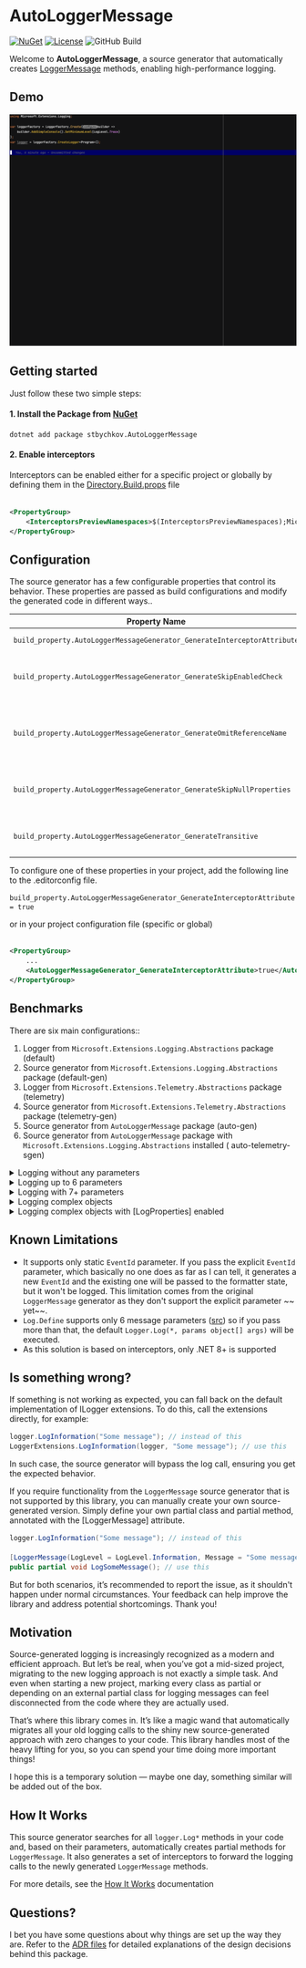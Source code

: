 # AutoLoggerMessage

[![NuGet](https://img.shields.io/nuget/v/stbychkov.AutoLoggerMessage)](https://www.nuget.org/packages/stbychkov.AutoLoggerMessage)
[![License](https://img.shields.io/badge/License-MIT-green.svg)](LICENSE)
![GitHub Build](https://github.com/stbychkov/AutoLoggerMessage/actions/workflows/dotnet_build.yml/badge.svg)

Welcome to **AutoLoggerMessage**, a source generator that automatically creates [LoggerMessage](https://youtu.be/Otm8tH0Vrp0) methods, enabling high-performance logging.

## Demo

![Demo](https://raw.githubusercontent.com/stbychkov/AutoLoggerMessage/94f1425f9eaed51d05db734f2694483902773211/docs/demo.gif)

## Getting started

Just follow these two simple steps:

#### 1. Install the Package from [NuGet](https://www.nuget.org/packages/stbychkov.AutoLoggerMessage)

```shell
dotnet add package stbychkov.AutoLoggerMessage
```

#### 2. Enable interceptors

Interceptors can be enabled either for a specific project or globally by defining them in
the [Directory.Build.props](./src/Directory.Build.props) file

```xml

<PropertyGroup>
    <InterceptorsPreviewNamespaces>$(InterceptorsPreviewNamespaces);Microsoft.Extensions.Logging.AutoLoggerMessage</InterceptorsPreviewNamespaces>
</PropertyGroup>
```

## Configuration

The source generator has a few configurable properties that control its behavior.
These properties are passed as build configurations and modify the generated code in different ways..

| Property Name                                                            | Description                                                                                                                                                            | DefaultValue |
|--------------------------------------------------------------------------|------------------------------------------------------------------------------------------------------------------------------------------------------------------------|--------------|
| `build_property.AutoLoggerMessageGenerator_GenerateInterceptorAttribute` | Specifies whether the interceptor attribute should be generated                                                                                                        | true         |
| `build_property.AutoLoggerMessageGenerator_GenerateSkipEnabledCheck`     | Sets `LogProperties.SkipEnabledCheck` to true. Determines whether to skip the logging-enabled check before invoking the log method.                                    | true         |
| `build_property.AutoLoggerMessageGenerator_GenerateOmitReferenceName`    | Sets `LogProperties.OmitReferenceName` to true. This indicates whether to prefix the name of the parameter or property to the generated name of each tag being logged. | false        |
| `build_property.AutoLoggerMessageGenerator_GenerateSkipNullProperties`   | Sets `LogProperties.SkipNullProperties` to true. Specifies whether null properties should be omitted from the log entries.                                             | false        |
| `build_property.AutoLoggerMessageGenerator_GenerateTransitive`           | Sets `LogProperties.Transitive` to true. This indicates that each property of any complex objects are expanded individually.                                           | false        |

To configure one of these properties in your project, add the following line to the .editorconfig file.

```editorconfig
build_property.AutoLoggerMessageGenerator_GenerateInterceptorAttribute = true
```

or in your project configuration file (specific or global)

```xml

<PropertyGroup>
    ...
    <AutoLoggerMessageGenerator_GenerateInterceptorAttribute>true</AutoLoggerMessageGenerator_GenerateInterceptorAttribute>
</PropertyGroup>
```

## Benchmarks

There are six main configurations::

1. Logger from `Microsoft.Extensions.Logging.Abstractions` package (default)
2. Source generator from `Microsoft.Extensions.Logging.Abstractions` package (default-gen)
3. Logger from `Microsoft.Extensions.Telemetry.Abstractions` package (telemetry)
4. Source generator from `Microsoft.Extensions.Telemetry.Abstractions` package (telemetry-gen)
5. Source generator from `AutoLoggerMessage` package (auto-gen)
6. Source generator from `AutoLoggerMessage` package with `Microsoft.Extensions.Logging.Abstractions` installed (
   auto-telemetry-sgen)

<details>
    <summary>Logging without any parameters</summary>

| Configuration      | Mean     | Allocated |
|--------------------|----------|-----------|
| default-gen        | 12.35 ns | -         |
| telemetry          | 19.46 ns | -         |
| default            | 23.12 ns | -         |
| auto-gen           | 27.41 ns | -         |
| telemetry-gen      | 28.32 ns | -         |
| auto-telemetry-gen | 33.97 ns | -         |

> For logging without parameters, the difference is minimal

</details>

<details>
    <summary>Logging up to 6 parameters</summary>

| Configuration      |      Mean | Allocated |
|--------------------|----------:|----------:|
| auto-gen           |  14.80 ns |         - |
| default-gen        |  25.88 ns |         - |
| auto-telemetry-gen |  85.30 ns |     144 B |
| telemetry-gen      |  87.11 ns |     144 B |
| default            |  99.18 ns |     216 B |
| telemetry          | 107.33 ns |     216 B |

> When parameters are provided, source generators outperform the other configurations in terms of execution time and memory usage.
The AutoLoggerMessage source generator adds minimal overhead.

</details>

<details>
    <summary>Logging with 7+ parameters</summary>

| Configuration      |      Mean | Allocated |
|--------------------|----------:|----------:|
| default-gen        |  20.31 ns |         - |
| telemetry-gen      |  92.35 ns |     168 B |
| default            | 107.50 ns |     248 B |
| auto-telemetry-gen | 110.17 ns |     248 B |
| auto-gen           | 112.47 ns |     248 B |
| telemetry          | 122.10 ns |     248 B |

> Due to a limitation, we fall back to the original implementation.
The results are similar, but `default-gen` configuration still uses an optimized version as it packs these parameters into a structure.
Something to address in the next release, as the usage of six or more parameters usually is quite low.

</details>

<details>
    <summary>Logging complex objects</summary>

| Configuration      |     Mean | Allocated |
|--------------------|---------:|----------:|
| auto-gen           | 18.00 ns |         - |
| default-gen        | 26.40 ns |         - |
| telemetry-gen      | 46.82 ns |         - |
| auto-telemetry-gen | 48.29 ns |         - |
| default            | 71.62 ns |      72 B |
| telemetry          | 77.28 ns |      72 B |

> For logging complex objects with a tree-like structure, we observe that source generators do not allocate memory and yield faster results.

</details>

<details>
    <summary>Logging complex objects with [LogProperties] enabled</summary>

| Configuration      |      Mean | Rank | Allocated |
|--------------------|----------:|-----:|----------:|
| telemetry-gen      | 680.60 ns |    1 |     144 B |
| auto-telemetry-gen | 683.07 ns |    1 |     144 B |

> Results are about the same.

</details>

## Known Limitations

* It supports only static `EventId` parameter. If you pass the explicit `EventId` parameter, which basically no one does
  as far as I can tell, it generates a new `EventId` and the existing one will be passed to the formatter state, but it
  won't be logged.
  This limitation comes from the original `LoggerMessage` generator as they don't support the explicit parameter ~~
  yet~~.
* `Log.Define` supports only 6 message
  parameters ([src](https://learn.microsoft.com/en-us/dotnet/api/microsoft.extensions.logging.loggermessage.define))
  so if you pass more than that, the default `Logger.Log(*, params object[] args)` will be executed.
* As this solution is based on interceptors, only .NET 8+ is supported

## Is something wrong?

If something is not working as expected, you can fall back on the default implementation of ILogger extensions.
To do this, call the extensions directly, for example:

```csharp
logger.LogInformation("Some message"); // instead of this
LoggerExtensions.LogInformation(logger, "Some message"); // use this
```

In such case, the source generator will bypass the log call, ensuring you get the expected behavior.

If you require functionality from the `LoggerMessage` source generator that is not supported by this library,
you can manually create your own source-generated version. Simply define your own partial class and partial method, annotated with the [LoggerMessage] attribute.

```csharp
logger.LogInformation("Some message"); // instead of this

[LoggerMessage(LogLevel = LogLevel.Information, Message = "Some message")]
public partial void LogSomeMessage(); // use this
```

But for both scenarios, it’s recommended to report the issue, as it shouldn't happen under normal circumstances.
Your feedback can help improve the library and address potential shortcomings. Thank you!

## Motivation

Source-generated logging is increasingly recognized as a modern and efficient approach.
But let’s be real, when you’ve got a mid-sized project, migrating to the new logging approach is not exactly a simple
task.
And even when starting a new project, marking every class as partial or depending on an external partial class for
logging messages can feel disconnected from the code where they are actually used.

That’s where this library comes in. It’s like a magic wand that automatically migrates all your old logging calls to the
shiny new source-generated approach with zero changes to your code.
This library handles most of the heavy lifting for you, so you can spend your time doing more important things!

I hope this is a temporary solution — maybe one day, something similar will be added out of the
box.

## How It Works

This source generator searches for all `logger.Log*` methods in your code and, based on their parameters, automatically
creates partial methods for `LoggerMessage`. It also generates a set of interceptors to forward
the logging calls to the newly generated `LoggerMessage` methods.

For more details, see the [How It Works](https://github.com/stbychkov/AutoLoggerMessage/blob/main/docs/how-it-works.md)
documentation

## Questions?

I bet you have some questions about why things are set up the way they are.
Refer to the [ADR files](https://github.com/stbychkov/AutoLoggerMessage/tree/main/docs/ADR) for detailed explanations of the design decisions behind this package.
